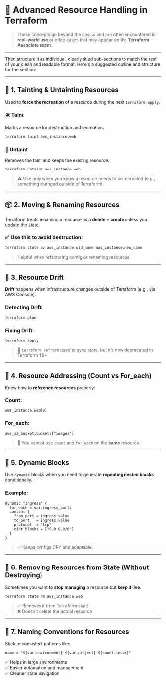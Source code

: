 # 🧩 Advanced Resource Handling in Terraform

> These concepts go beyond the basics and are often encountered in **real-world use** or edge cases that may appear on the **Terraform Associate exam**.

---

Then structure it as individual, clearly titled sub-sections to match the rest of your clean and readable format. Here's a suggested outline and structure for the section:

---

## 🔁 1. Tainting & Untainting Resources

Used to **force the recreation** of a resource during the next `terraform apply`.

### 🛠️ Taint
Marks a resource for destruction and recreation.

```bash
terraform taint aws_instance.web
```

### 🧼 Untaint
Removes the taint and keeps the existing resource.

```bash
terraform untaint aws_instance.web
```

> ⚠️ Use only when you know a resource needs to be recreated (e.g., something changed outside of Terraform).

---

## 📦 2. Moving & Renaming Resources

Terraform treats renaming a resource as a **delete + create** unless you update the state.

### ✅ Use this to avoid destruction:
```bash
terraform state mv aws_instance.old_name aws_instance.new_name
```

> Helpful when refactoring config or renaming resources.

---

## 🔄 3. Resource Drift

**Drift** happens when infrastructure changes outside of Terraform (e.g., via AWS Console).

### Detecting Drift:
```bash
terraform plan
```

### Fixing Drift:
```bash
terraform apply
```

> 📝 `terraform refresh` used to sync state, but it’s now deprecated in Terraform 1.6+

---

## 🧠 4. Resource Addressing (Count vs For_each)

Know how to **reference resources** properly:

### Count:
```hcl
aws_instance.web[0]
```

### For_each:
```hcl
aws_s3_bucket.buckets["images"]
```

> 🚫 You cannot use `count` and `for_each` on the **same** resource.

---

## 🧩 5. Dynamic Blocks

Use `dynamic` blocks when you need to generate **repeating nested blocks** conditionally.

### Example:
```hcl
dynamic "ingress" {
  for_each = var.ingress_ports
  content {
    from_port = ingress.value
    to_port   = ingress.value
    protocol  = "tcp"
    cidr_blocks = ["0.0.0.0/0"]
  }
}
```

> ✅ Keeps configs DRY and adaptable.

---

## 🔐 6. Removing Resources from State (Without Destroying)

Sometimes you want to **stop managing** a resource but **keep it live**.

```bash
terraform state rm aws_instance.web
```

> ✅ Removes it from Terraform state  
> ❌ Doesn't delete the actual resource

---

## 🧾 7. Naming Conventions for Resources

Stick to consistent patterns like:

```hcl
name = "${var.environment}-${var.project}-${count.index}"
```

✅ Helps in large environments  
✅ Easier automation and management  
✅ Cleaner state navigation
